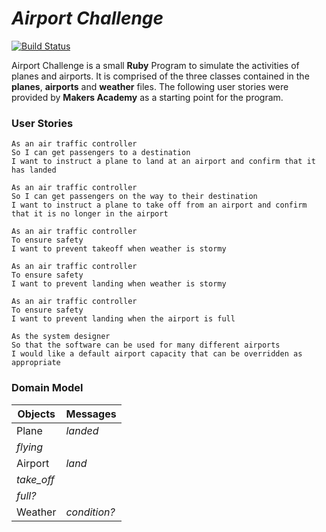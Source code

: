 # _Airport Challenge_

[![Build Status](https://travis-ci.org/benjamin-white/airport_challenge.svg?branch=master)](https://travis-ci.org/benjamin-white/airport_challenge)

Airport Challenge is a small **Ruby** Program to simulate the activities of planes and airports. It is comprised of the three classes contained in the **planes**, **airports** and **weather** files. The following user stories were provided by **Makers Academy** as a starting point for the program.

### User Stories


    As an air traffic controller
    So I can get passengers to a destination
    I want to instruct a plane to land at an airport and confirm that it     has landed

    As an air traffic controller
    So I can get passengers on the way to their destination
    I want to instruct a plane to take off from an airport and confirm     that it is no longer in the airport

    As an air traffic controller
    To ensure safety
    I want to prevent takeoff when weather is stormy

    As an air traffic controller
    To ensure safety
    I want to prevent landing when weather is stormy

    As an air traffic controller
    To ensure safety
    I want to prevent landing when the airport is full

    As the system designer
    So that the software can be used for many different airports
    I would like a default airport capacity that can be overridden as     appropriate


### Domain Model

Objects  | Messages
------------- | -------------
Plane  | *landed*
  |  *flying*
Airport  | *land*
  |  *take_off*
  |  *full?*
Weather  |  *condition?*
